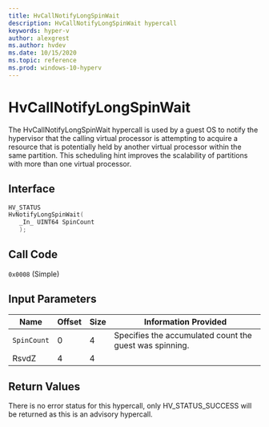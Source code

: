 ```yaml
---
title: HvCallNotifyLongSpinWait
description: HvCallNotifyLongSpinWait hypercall
keywords: hyper-v
author: alexgrest
ms.author: hvdev
ms.date: 10/15/2020
ms.topic: reference
ms.prod: windows-10-hyperv
---
```


# HvCallNotifyLongSpinWait

The HvCallNotifyLongSpinWait hypercall is used by a guest OS to notify the hypervisor that the calling virtual processor is attempting to acquire a resource that is potentially held by another virtual processor within the same partition. This scheduling hint improves the scalability of partitions with more than one virtual processor.

## Interface

 ```c
HV_STATUS
HvNotifyLongSpinWait(
    _In_ UINT64 SpinCount
    );
 ```

## Call Code

`0x0008` (Simple)

## Input Parameters

| Name                    | Offset     | Size     | Information Provided                      |
|-------------------------|------------|----------|-------------------------------------------|
| `SpinCount`             | 0          | 4        | Specifies the accumulated count the guest was spinning. |
| RsvdZ                   | 4          | 4        |                                           |

## Return Values

There is no error status for this hypercall, only HV_STATUS_SUCCESS will be returned as this is an advisory hypercall.